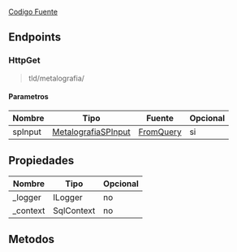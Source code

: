 
[Codigo Fuente](https://github.com/hugogzz93/anlab-backend/blob/cesar-experimentos/Controllers/MetalografiaController.cs)


## Endpoints

### HttpGet
> tld/metalografia/

#### Parametros
|Nombre|Tipo|Fuente|Opcional|
|---|---|---|---|
|spInput|[MetalografiaSPInput](/backend/DBAdapter/InputReference.md)|[FromQuery](https://docs.microsoft.com/en-us/dotnet/api/microsoft.aspnetcore.mvc.fromqueryattribute?view=aspnetcore-6.0)|si|


## Propiedades
|Nombre|Tipo|Opcional|
|---|---|---|
|_logger|ILogger|no|
|_context|SqlContext|no|

## Metodos
